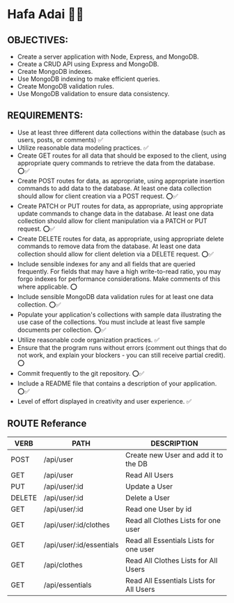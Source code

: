 # Hafa Adai 🪸🌊

## OBJECTIVES:
- Create a server application with Node, Express, and MongoDB.
- Create a CRUD API using Express and MongoDB.
- Create MongoDB indexes.
- Use MongoDB indexing to make efficient queries.
- Create MongoDB validation rules.
- Use MongoDB validation to ensure data consistency.

## REQUIREMENTS:
- Use at least three different data collections within the database (such as users, posts, or comments) ✅
- Utilize reasonable data modeling practices. ✅
- Create GET routes for all data that should be exposed to the client, using appropriate query commands to retrieve the data from the database. ⭕✅
- Create POST routes for data, as appropriate, using appropriate insertion commands to add data to the database. At least one data collection should allow for client creation via a POST request. ⭕✅
- Create PATCH or PUT routes for data, as appropriate, using appropriate update commands to change data in the database. At least one data collection should allow for client manipulation via a PATCH or PUT request. ⭕✅
- Create DELETE routes for data, as appropriate, using appropriate delete commands to remove data from the database. At least one data collection should allow for client deletion via a DELETE request. ⭕✅
- Include sensible indexes for any and all fields that are queried frequently. For fields that may have a high write-to-read ratio, you may forgo indexes for performance considerations. Make comments of this where applicable. ⭕
- Include sensible MongoDB data validation rules for at least one data collection. ⭕✅
- Populate your application's collections with sample data illustrating the use case of the collections. You must include at least five sample documents per collection. ⭕✅
- Utilize reasonable code organization practices. ✅
- Ensure that the program runs without errors (comment out things that do not work, and explain your blockers - you can still receive partial credit). ⭕
- Commit frequently to the git repository. ⭕✅
- Include a README file that contains a description of your application. ⭕✅
- Level of effort displayed in creativity and user experience. ✅

## ROUTE Referance

|  VERB  |    PATH                  |  	DESCRIPTION                           | 
|--------|--------------------------|-----------------------------------------|
|  POST  | /api/user                | Create new User and add it to the DB    |
|    GET | /api/user                | Read All Users                          |
|    PUT | /api/user/:id            | Update a User                           |
| DELETE | /api/user/:id            | Delete a User                           |
|    GET | /api/user/:id            | Read one User by id                     |
|    GET | /api/user/:id/clothes    | Read all Clothes Lists for one user     |
|    GET | /api/user/:id/essentials | Read all Essentials Lists for one user  |
|    GET | /api/clothes             | Read All Clothes Lists for All Users    |
|    GET | /api/essentials          | Read All Essentials Lists for All Users |
